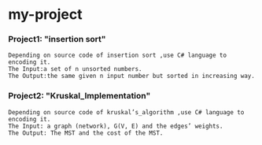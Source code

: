 # my-project
### Project1: "insertion sort"
```
Depending on source code of insertion sort ,use C# language to encoding it.
The Input:a set of n unsorted numbers.
The Output:the same given n input number but sorted in increasing way.
```
### Project2: "Kruskal_Implementation"
```
Depending on source code of kruskal’s_algorithm ,use C# language to encoding it.
The Input: a graph (network), G(V, E) and the edges’ weights.
The Output: The MST and the cost of the MST.
